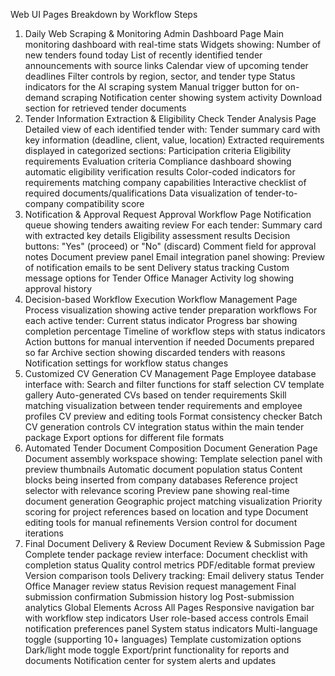Web UI Pages Breakdown by Workflow Steps
1. Daily Web Scraping & Monitoring
Admin Dashboard Page
Main monitoring dashboard with real-time stats
Widgets showing:
Number of new tenders found today
List of recently identified tender announcements with source links
Calendar view of upcoming tender deadlines
Filter controls by region, sector, and tender type
Status indicators for the AI scraping system
Manual trigger button for on-demand scraping
Notification center showing system activity
Download section for retrieved tender documents
2. Tender Information Extraction & Eligibility Check
Tender Analysis Page
Detailed view of each identified tender with:
Tender summary card with key information (deadline, client, value, location)
Extracted requirements displayed in categorized sections:
Participation criteria
Eligibility requirements
Evaluation criteria
Compliance dashboard showing automatic eligibility verification results
Color-coded indicators for requirements matching company capabilities
Interactive checklist of required documents/qualifications
Data visualization of tender-to-company compatibility score
3. Notification & Approval Request
Approval Workflow Page
Notification queue showing tenders awaiting review
For each tender:
Summary card with extracted key details
Eligibility assessment results
Decision buttons: "Yes" (proceed) or "No" (discard)
Comment field for approval notes
Document preview panel
Email integration panel showing:
Preview of notification emails to be sent
Delivery status tracking
Custom message options for Tender Office Manager
Activity log showing approval history
4. Decision-based Workflow Execution
Workflow Management Page
Process visualization showing active tender preparation workflows
For each active tender:
Current status indicator
Progress bar showing completion percentage
Timeline of workflow steps with status indicators
Action buttons for manual intervention if needed
Documents prepared so far
Archive section showing discarded tenders with reasons
Notification settings for workflow status changes
5. Customized CV Generation
CV Management Page
Employee database interface with:
Search and filter functions for staff selection
CV template gallery
Auto-generated CVs based on tender requirements
Skill matching visualization between tender requirements and employee profiles
CV preview and editing tools
Format consistency checker
Batch CV generation controls
CV integration status within the main tender package
Export options for different file formats
6. Automated Tender Document Composition
Document Generation Page
Document assembly workspace showing:
Template selection panel with preview thumbnails
Automatic document population status
Content blocks being inserted from company databases
Reference project selector with relevance scoring
Preview pane showing real-time document generation
Geographic project matching visualization
Priority scoring for project references based on location and type
Document editing tools for manual refinements
Version control for document iterations
7. Final Document Delivery & Review
Document Review & Submission Page
Complete tender package review interface:
Document checklist with completion status
Quality control metrics
PDF/editable format preview
Version comparison tools
Delivery tracking:
Email delivery status
Tender Office Manager review status
Revision request management
Final submission confirmation
Submission history log
Post-submission analytics
Global Elements Across All Pages
Responsive navigation bar with workflow step indicators
User role-based access controls
Email notification preferences panel
System status indicators
Multi-language toggle (supporting 10+ languages)
Template customization options
Dark/light mode toggle
Export/print functionality for reports and documents
Notification center for system alerts and updates
